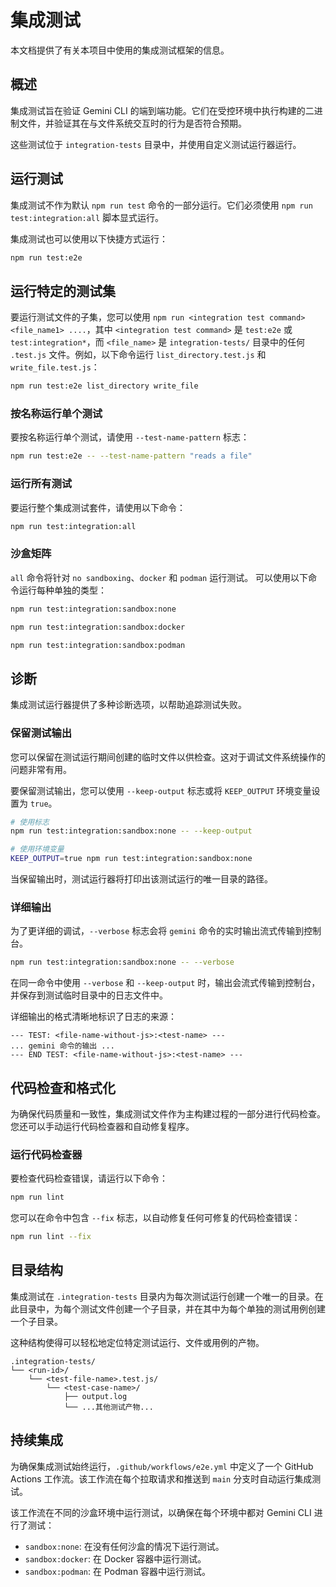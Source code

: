 # 集成测试

本文档提供了有关本项目中使用的集成测试框架的信息。

## 概述

集成测试旨在验证 Gemini CLI 的端到端功能。它们在受控环境中执行构建的二进制文件，并验证其在与文件系统交互时的行为是否符合预期。

这些测试位于 `integration-tests` 目录中，并使用自定义测试运行器运行。

## 运行测试

集成测试不作为默认 `npm run test` 命令的一部分运行。它们必须使用 `npm run test:integration:all` 脚本显式运行。

集成测试也可以使用以下快捷方式运行：

```bash
npm run test:e2e
```

## 运行特定的测试集

要运行测试文件的子集，您可以使用 `npm run <integration test command> <file_name1> ....`，其中 `<integration test command>` 是 `test:e2e` 或 `test:integration*`，而 `<file_name>` 是 `integration-tests/` 目录中的任何 `.test.js` 文件。例如，以下命令运行 `list_directory.test.js` 和 `write_file.test.js`：

```bash
npm run test:e2e list_directory write_file
```

### 按名称运行单个测试

要按名称运行单个测试，请使用 `--test-name-pattern` 标志：

```bash
npm run test:e2e -- --test-name-pattern "reads a file"
```

### 运行所有测试

要运行整个集成测试套件，请使用以下命令：

```bash
npm run test:integration:all
```

### 沙盒矩阵

`all` 命令将针对 `no sandboxing`、`docker` 和 `podman` 运行测试。
可以使用以下命令运行每种单独的类型：

```bash
npm run test:integration:sandbox:none
```

```bash
npm run test:integration:sandbox:docker
```

```bash
npm run test:integration:sandbox:podman
```

## 诊断

集成测试运行器提供了多种诊断选项，以帮助追踪测试失败。

### 保留测试输出

您可以保留在测试运行期间创建的临时文件以供检查。这对于调试文件系统操作的问题非常有用。

要保留测试输出，您可以使用 `--keep-output` 标志或将 `KEEP_OUTPUT` 环境变量设置为 `true`。

```bash
# 使用标志
npm run test:integration:sandbox:none -- --keep-output

# 使用环境变量
KEEP_OUTPUT=true npm run test:integration:sandbox:none
```

当保留输出时，测试运行器将打印出该测试运行的唯一目录的路径。

### 详细输出

为了更详细的调试，`--verbose` 标志会将 `gemini` 命令的实时输出流式传输到控制台。

```bash
npm run test:integration:sandbox:none -- --verbose
```

在同一命令中使用 `--verbose` 和 `--keep-output` 时，输出会流式传输到控制台，并保存到测试临时目录中的日志文件中。

详细输出的格式清晰地标识了日志的来源：

```
--- TEST: <file-name-without-js>:<test-name> ---
... gemini 命令的输出 ...
--- END TEST: <file-name-without-js>:<test-name> ---
```

## 代码检查和格式化

为确保代码质量和一致性，集成测试文件作为主构建过程的一部分进行代码检查。您还可以手动运行代码检查器和自动修复程序。

### 运行代码检查器

要检查代码检查错误，请运行以下命令：

```bash
npm run lint
```

您可以在命令中包含 `--fix` 标志，以自动修复任何可修复的代码检查错误：

```bash
npm run lint --fix
```

## 目录结构

集成测试在 `.integration-tests` 目录内为每次测试运行创建一个唯一的目录。在此目录中，为每个测试文件创建一个子目录，并在其中为每个单独的测试用例创建一个子目录。

这种结构使得可以轻松地定位特定测试运行、文件或用例的产物。

```
.integration-tests/
└── <run-id>/
    └── <test-file-name>.test.js/
        └── <test-case-name>/
            ├── output.log
            └── ...其他测试产物...
```

## 持续集成

为确保集成测试始终运行，`.github/workflows/e2e.yml` 中定义了一个 GitHub Actions 工作流。该工作流在每个拉取请求和推送到 `main` 分支时自动运行集成测试。

该工作流在不同的沙盒环境中运行测试，以确保在每个环境中都对 Gemini CLI 进行了测试：

- `sandbox:none`: 在没有任何沙盒的情况下运行测试。
- `sandbox:docker`: 在 Docker 容器中运行测试。
- `sandbox:podman`: 在 Podman 容器中运行测试。 